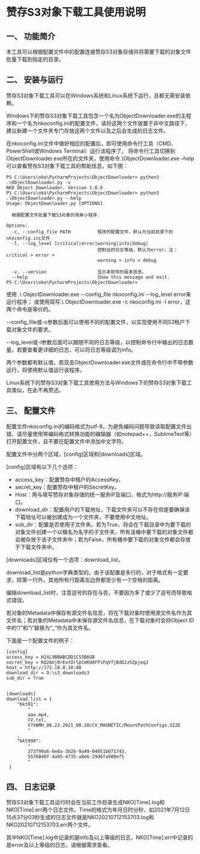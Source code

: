 # 赞存S3对象下载工具使用说明
## 一、    功能简介
本工具可以根据配置文件中的配置连接赞存S3对象存储并将需要下载的对象文件批量下载到指定的目录。
## 二、	安装与运行
赞存S3对象下载工具可以在Windows系统和Linux系统下运行，且都无需安装依赖。

Windows下的赞存S3对象下载工具包含一个名为ObjectDownloader.exe的主程序和一个名为nkoconfig.ini的配置文件，请将这两个文件放置于非中文路径下，建议新建一个文件夹专门存放这两个文件以及之后会生成的日志文件。

在nkoconfig.ini文件中做好相应的配置后，即可使用命令行工具（CMD、PowerShell或Windows Terminal）运行该程序了。
将命令行工具切换到ObjectDownloader.exe所在的文件夹，使用命令.\ObjectDownloader.exe –help可以查看赞存S3对象下载工具的帮助信息，如下图：
```
PS C:\Users\nko\PycharmProjects\ObjectDownloader> python3 .\ObjectDownloader.py -v
NKO Object Downloader, Version 1.0.0
PS C:\Users\nko\PycharmProjects\ObjectDownloader> python3 .\ObjectDownloader.py --help
Usage: ObjectDownloader.py [OPTIONS]

  根据配置文件批量下载S3对象的简单小程序.

Options:
  -c, --config_file PATH          程序的配置文件，默认为当前目录下的nkoconfig.ini文件
  -l, --log_level [critical|error|warning|info|debug]
                                  控制台的日志等级，默认为error。注：critical > error >
                                  warning > info > debug

  -v, --version                   显示本软件的版本信息。
  --help                          Show this message and exit.
PS C:\Users\nko\PycharmProjects\ObjectDownloader>

```
 
使用 .\ ObjectDownloader.exe --config_file nkoconfig.ini --log_level error来运行程序； 或使用简写.\ ObjectDownloader.exe -c nkoconfig.ini -l error，这两个命令是等价的。

--config_file或-c参数后面可以使用不同的配置文件，以实现使用不同S3租户下载对象文件的要求。

--log_level或-l参数后面可以跟随不同的日志等级，以控制命令行中输出的日志数量。若要查看更详细的日志，可以将日志等级调为info。

两个参数都有默认值，若双击ObjectDownloader.exe文件或在命令行中不带参数运行，将使用默认值运行该程序。

Linux系统下的赞存S3对象下载工具使用方法与Windows下的赞存S3对象下载工具类似，在此不再赘述。
## 三、	配置文件
配置文件nkoconfig.ini的编码格式为utf-8，为避免编码问题导致读取配置文件出错，请尽量使用带编码格式转换功能的编辑器（如notepad++，SublimeText等）打开配置文件，且不要在配置文件中添加中文字符。

配置文件中分两个区域，[config]区域和[downloads]区域。

[config]区域有以下几个选项：
- access_key：配置赞存中租户的AccessKey。
- secret_key：配置赞存中租户的SecretKey。
- Host：用与填写赞存对象存储的统一服务IP及端口，格式为http://服务IP:端口。
- download_dir：配置用户的下载地址，下载文件夹可以不存在但是要确保该下载地址可以被创建成为一个文件夹，不要使用中文地址。
- sub_dir：配置是否使用子文件夹。若为True，将会在下载目录中为要下载的对象文件创建一个以桶名为名字的子文件夹，所有该桶中要下载的对象文件都会被存放于该子文件夹中；若为False，所有桶中要下载的对象文件都会存放于下载文件夹中。

[downloads]区域仅有一个选项：download_list。

download_list是python字典类型的，由于该配置是多行的，对于格式有一定要求，除第一行外，其他所有行距离左边界都至少有一个空格的距离。

编辑download_list时，注意逗号的存在与否，不要因为多了或少了逗号而导致格式错误。

若对象的Metadata中保存有源文件名信息，将在下载对象时使用源文件名作为其文件名；若对象的Metadata中未保存源文件名信息，在下载对象时会将Object ID中的“/”和“\”替换为“_”作为其文件名。

下面是一个配置文件的例子：
```
[config]
access_key = H2XL9BBABCDD1C55B6GB
secret_key = KQ2AUj0rEotOrlpCmKUAFPiPqVfjBdD2zhZpjeqJ
host = http://172.18.0.10:80
download_dir = D:\s3_downloads3
sub_dir = True


[downloads]
download_list = {
    "bkt01":
        "
        aaa.mp4,
        CV.txt,
        V7XWMH_06.23.2021_08.30/CV_MAGNETIC/MountPathConfigs.SIZE
		"
    ,
    "bkt999":
        "
        373f99a6-6e8a-3b2b-9a49-04051b071743,
        5576840f-4a95-4735-a8e6-29d6fa989ef5
		"
 }

```

## 四、	日志记录
赞存S3对象下载工具运行时会在当前工作目录生成NKO[Time].log和NKO[Time].err两个日志文件。Time的格式为年月日时分秒，如2021年7月12日15点37分03秒生成的日志文件就是NKO20210712153703.log和NKO20210712153703.err两个文件。

其中NKO[Time].log中记录的是info及以上等级的日志，NKO[Time].err中记录的是error及以上等级的日志，请根据需求查看。



